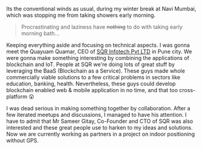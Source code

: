  Its the conventional winds as usual, during my winter break at Navi Mumbai, which was stopping me from taking showers early morning. 

> Procrastinating and laziness have ~~nothing~~ to do with taking early morning bath...

Keeping everything aside and focusing on technical aspects. I was gonna meet the Quayuam Quamar, CEO of  [SQR Infotech Pvt LTD](http://sqrinfotech.com) in Pune city. We were gonna make something interesting by combining the applications of blockchain and IoT. People at SQR we're doing lots of great stuff by leveraging the BaaS (Blockchain as a Service). These guys made whole commercially viable solutions to a few critical problems in sectors like education, banking, health. Nevertheless, these guys could develop blockchain enabled web & mobile application in no time, and that too cross-platform 😮

I was dead serious in making something together by collaboration. After a few iterated meetups and discussions, I managed to have his attention. I have to admit that Mr Sameer Gitay, Co-Founder and CTO of SQR was also interested and these great people use to harken to my ideas and solutions. Now we are currently working as partners in a project on indoor positioning without GPS.  


